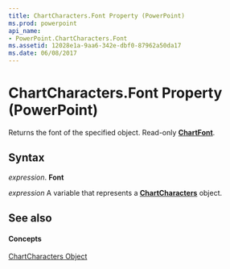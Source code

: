 ```yaml
---
title: ChartCharacters.Font Property (PowerPoint)
ms.prod: powerpoint
api_name:
- PowerPoint.ChartCharacters.Font
ms.assetid: 12028e1a-9aa6-342e-dbf0-87962a50da17
ms.date: 06/08/2017
---
```



# ChartCharacters.Font Property (PowerPoint)

Returns the font of the specified object. Read-only  **[ChartFont](PowerPoint.ChartFont.md)**.


## Syntax

 _expression_. **Font**

 _expression_ A variable that represents a **[ChartCharacters](PowerPoint.ChartCharacters.md)** object.


## See also


#### Concepts


[ChartCharacters Object](PowerPoint.ChartCharacters.md)

